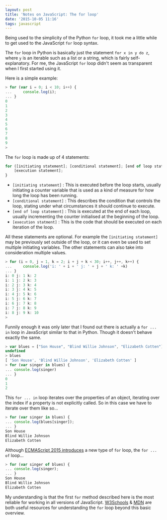 ```yaml
---
layout: post
title: 'Notes on JavaScript: The for loop'
date: '2015-10-05 11:16'
tags: javascript
---
```


Being used to the simplicity of the Python `for` loop, it took me a little while to get used to the JavaScript `for` loop syntax.

<!--more-->

The `for` loop in Python is basically just the statement `for x in y do z`, where `y` is an iterable such as a list or a string, which is fairly self-explanatory.  For me, the JavaScript `for` loop didn't seem as transparent when I first started using it.

Here is a simple example:

```javascript
> for (var i = 0; i < 10; i++) {
...     console.log(i);
... }
0
1
2
3
4
5
6
7
8
9
>
```

The `for` loop is made up of 4 statements:

```javascript
for ([initiating statement]; [conditional statement]; [end of loop statement]) {
    [execution statement];
}
```

- `[initiating statement]` : This is executed before the loop starts, usually initiating a counter variable that is used as a kind of measure for how long the loop has been running.
- `[conditional statement]` : This describes the condition that controls the loop, stating under what circumstances it should continue to execute.
- `[end of loop statement]` : This is executed at the end of each loop, usually incrementing the counter initialised at the beginning of the loop.
- `[execution statment]` : This is the code that should be executed on each iteration of the loop.

All these statements are optional.  For example the `[initiating statement]` may be previously set outside of the loop, or it can even be used to set multiple initiating variables. The other statements can also take into consideration multiple values.

```javascript
> for (i = 0, j = 1, k = 2; i + j + k < 30; i++, j++, k++) {
...     console.log('i: ' + i + ' j: ' + j + ' k: ' +k)
... }
i: 0 j: 1 k: 2
i: 1 j: 2 k: 3
i: 2 j: 3 k: 4
i: 3 j: 4 k: 5
i: 4 j: 5 k: 6
i: 5 j: 6 k: 7
i: 6 j: 7 k: 8
i: 7 j: 8 k: 9
i: 8 j: 9 k: 10
>
```

Funnily enough it was only later that I found out there is actually a `for ... in` loop in JavaScript similar to that in Python.  Though it doesn't behave exactly the same.

```javascript
> var blues = ["Son House", "Blind Willie Johnson", "Elizabeth Cotten"]
undefined
> blues
[ 'Son House', 'Blind Willie Johnson', 'Elizabeth Cotten' ]
> for (var singer in blues) {
... console.log(singer)
... }
0
1
2
```

This `for ... in` loop iterates over the properties of an object, iterating over the index if a property is not explicitly called.  So in this case we have to iterate over them like so...

```javascript
> for (var singer in blues) {
... console.log(blues[singer]);
... }
Son House
Blind Willie Johnson
Elizabeth Cotten
```

Although [ECMAScript 2015 introduces][ecma6] a new type of `for` loop, the `for ... of` loop...

```javascript
> for (var singer of blues) {
... console.log(singer);
... }
Son House
Blind Willie Johnson
Elizabeth Cotten
```

My understanding is that the first `for` method described here is the most reliable for working in all versions of JavaScript.  [W3Schools][w3s] & [MDN][mdn] are both useful resources for understanding the `for` loop beyond this basic overview.

[ecma6]: https://strongloop.com/strongblog/introduction-to-es6-iterators/
[w3s]: http://www.w3schools.com/js/js_loop_for.asp
[mdn]: https://developer.mozilla.org/en-US/docs/Web/JavaScript/Reference/Statements/for
